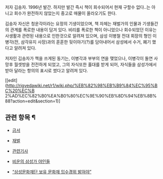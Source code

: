 저자 김송자. 1996년 발간. 하지만 발간 즉시 책이 회수되어서 현재 구할수 없다..는 아니고 회수가 완전하지 않았는지 중고로 매물이
올라오기도 한다.

김송자 자신은 청운각이라는 요정의 기생이었으며, 책 자체는 재벌가의 인물과 기생들간의 관계를 폭로한 내용이 담겨 있다. 비리를 폭로한 책이
아니었으나 회수되었던 이유는 사생활과 관련된 내용으로 인한것으로 알려져 있으며, 삼성 이병철 전대 회장의 형인 이병각(전, 삼각유지
사장)과의 훈훈한 뒷이야기(?)를 담아내어서 삼성에서 수거, 폐기 했다고 알려져 있다.

저자인 김송자가 책을 쓰게된 동기는, 이병각과 부부의 연을 맺었으나, 이병각이 돌연 사망후 월셋방을 전전하게 되었고, 그의 자식또한 홀대를
받게 되어, 자식들을 삼성가에서 받아 달라는 항의의 표시로 썼다고 알려져 있다.

[[edit](http://rigvedawiki.net/r1/wiki.php/%EB%82%98%EB%B9%84%EC%95%BC%20%EC%B
2%AD%EC%82%B0%EA%B0%80%EC%9E%90%EB%8D%94%EB%8B%88?action=edit&section=1)]

## 관련 항목 ¶

  

  * [금서](%EA%B8%88%EC%84%9C.md)
  * [재벌](%EC%9E%AC%EB%B2%8C.md)  

  * [관련기사](http://www.ilyosisa.co.kr/SUNDAY/SUN_0351/TM_0201.html)
  * [비운의 삼성가 야인들](http://www.ilyosisa.co.kr/print_paper.php?number=9096)
  * [“삼성문화재단 보유 문화재 입수경위 밝혀야”](http://www.hyunbulnews.com/news/articleView.html?idxno=223085)

